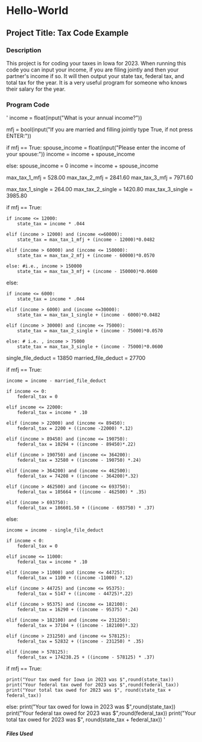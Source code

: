 # Hello-World

## Project Title: Tax Code Example


### Description
This project is for coding your taxes in Iowa for 2023. When running this code you can input your income, if you are filing jointly and then your partner's income if so. It will then output your state tax, federal tax, and total tax for the year. It is a very useful program for someone who knows their salary for the year. 

### Program Code
'
income = float(input("What is your annual income?"))

mfj = bool(input("If you are married and filling jointly type True, if not press ENTER:"))

if mfj == True:
    spouse_income = float(input("Please enter the income of your spouse:"))
    income = income + spouse_income

else:
    spouse_income = 0
    income = income + spouse_income
  
max_tax_1_mfj = 528.00
max_tax_2_mfj = 2841.60
max_tax_3_mfj = 7971.60

max_tax_1_single = 264.00
max_tax_2_single = 1420.80
max_tax_3_single = 3985.80

if mfj == True:
    
    if income <= 12000:
        state_tax = income * .044
        
    elif (income > 12000) and (income <=60000):
        state_tax = max_tax_1_mfj + (income - 12000)*0.0482
    
    elif (income > 60000) and (income <= 150000):
        state_tax = max_tax_2_mfj + (income - 60000)*0.0570
    
    else: #i.e., income > 150000
        state_tax = max_tax_3_mfj + (income - 150000)*0.0600

else:

    if income <= 6000:
        state_tax = income * .044
        
    elif (income > 6000) and (income <=30000):
        state_tax = max_tax_1_single + (income - 6000)*0.0482
    
    elif (income > 30000) and (income <= 75000):
        state_tax = max_tax_2_single + (income - 75000)*0.0570
        
    else: # i.e. , income > 75000
        state_tax = max_tax_3_single + (income - 75000)*0.0600
        
single_file_deduct = 13850
married_file_deduct = 27700

if mfj == True:
    
    income = income - married_file_deduct
    
    if income <= 0:
        federal_tax = 0 
    
    elif income <= 22000:
        federal_tax = income * .10
        
    elif (income > 22000) and (income <= 89450):
        federal_tax = 2200 + ((income -22000) *.12)
    
    elif (income > 89450) and (income <= 190750):
        federal_tax = 10294 + ((income - 89450)*.22)
    
    elif (income > 190750) and (income <= 364200):
        federal_tax = 32580 + ((income - 190750) *.24)
    
    elif (income > 364200) and (income <= 462500):
        federal_tax = 74208 + ((income - 364200)*.32)
    
    elif (income > 462500) and (income <= 693750):
        federal_tax = 105664 + ((income - 462500) * .35)
    
    elif (income > 693750):
        federal_tax = 186601.50 + ((income - 693750) * .37)
   
else: 
    
    income = income - single_file_deduct
    
    if income < 0:
        federal_tax = 0 
        
    elif income <= 11000:
        federal_tax = income * .10
        
    elif (income > 11000) and (income <= 44725):
        federal_tax = 1100 + ((income -11000) *.12)
    
    elif (income > 44725) and (income <= 95375):
        federal_tax = 5147 + ((income - 44725)*.22)
    
    elif (income > 95375) and (income <= 182100):
        federal_tax = 16290 + ((income - 95375) *.24)
    
    elif (income > 182100) and (income <= 231250):
        federal_tax = 37104 + ((income - 182100)*.32)
    
    elif (income > 231250) and (income <= 578125):
        federal_tax = 52832 + ((income - 231250) * .35)
    
    elif (income > 578125):
        federal_tax = 174238.25 + ((income - 578125) * .37)

if mfj == True:
    
    print("Your tax owed for Iowa in 2023 was $",round(state_tax))
    print("Your federal tax owed for 2023 was $",round(federal_tax))
    print("Your total tax owed for 2023 was $", round(state_tax + federal_tax))

else:
    print("Your tax owed for Iowa in 2023 was $",round(state_tax))
    print("Your federal tax owed for 2023 was $",round(federal_tax))
    print("Your total tax owed for 2023 was $", round(state_tax + federal_tax))
'

##### Files Used
